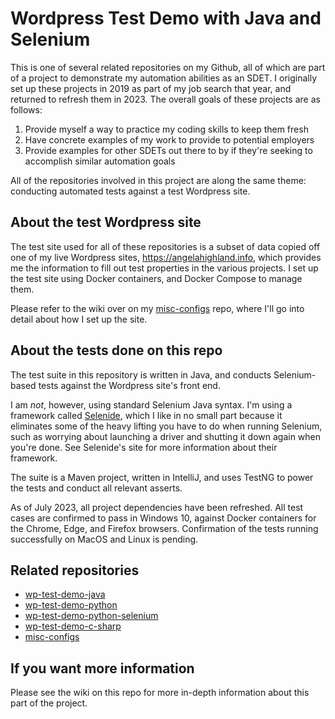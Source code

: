 # Wordpress Test Demo with Java and Selenium
This is one of several related repositories on my Github, all of which are part of a project to demonstrate my automation abilities as an SDET. I originally set up these projects in 2019 as part of my job search that year, and returned to refresh them in 2023. The overall goals of these projects are as follows:

1. Provide myself a way to practice my coding skills to keep them fresh
2. Have concrete examples of my work to provide to potential employers
3. Provide examples for other SDETs out there to by if they're seeking to accomplish similar automation goals

All of the repositories involved in this project are along the same theme: conducting automated tests against a test Wordpress site.

## About the test Wordpress site
The test site used for all of these repositories is a subset of data copied off one of my live Wordpress sites, https://angelahighland.info, which provides me the information to fill out test properties in the various projects. I set up the test site using Docker containers, and Docker Compose to manage them.

Please refer to the wiki over on my [misc-configs](https://github.com/annathepiper/misc-configs) repo, where I'll go into detail about how I set up the site.

## About the tests done on this repo
The test suite in this repository is written in Java, and conducts Selenium-based tests against the Wordpress site's front end.

I am *not*, however, using standard Selenium Java syntax. I'm using a framework called [Selenide](https://selenide.org), which I like in no small part because it eliminates some of the heavy lifting you have to do when running Selenium, such as worrying about launching a driver and shutting it down again when you're done. See Selenide's site for more information about their framework.

The suite is a Maven project, written in IntelliJ, and uses TestNG to power the tests and conduct all relevant asserts.

As of July 2023, all project dependencies have been refreshed. All test cases are confirmed to pass in Windows 10, against Docker containers for the Chrome, Edge, and Firefox browsers. Confirmation of the tests running successfully on MacOS and Linux is pending.

## Related repositories
* [wp-test-demo-java](https://github.com/annathepiper/wp-test-demo-java)
* [wp-test-demo-python](https://github.com/annathepiper/wp-test-demo-python)
* [wp-test-demo-python-selenium](https://github.com/annathepiper/wp-test-demo-python-selenium)
* [wp-test-demo-c-sharp](https://github.com/annathepiper/wp-test-demo-c-sharp)
* [misc-configs](https://github.com/annathepiper/misc-configs)

## If you want more information
Please see the wiki on this repo for more in-depth information about this part of the project.
